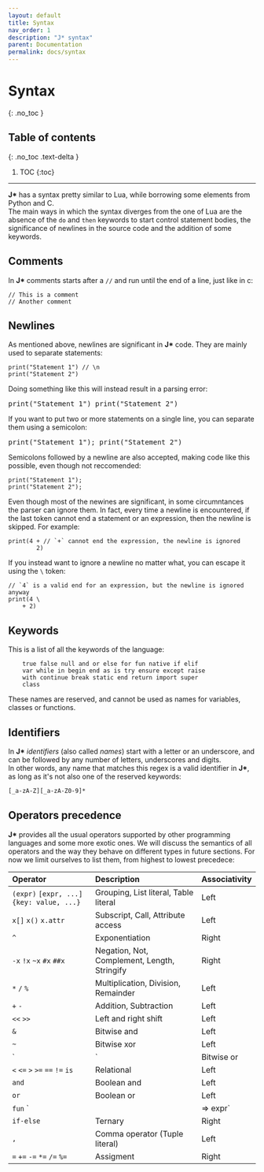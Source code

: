 ```yaml
---
layout: default
title: Syntax
nav_order: 1
description: "J* syntax"
parent: Documentation
permalink: docs/syntax
---
```


# Syntax
{: .no_toc }

## Table of contents
{: .no_toc .text-delta }

1. TOC
{:toc}

---

**J\*** has a syntax pretty similar to Lua, while borrowing some elements from Python and C.  
The main ways in which the syntax diverges from the one of Lua are the absence of the `do` and 
`then` keywords to start control statement bodies, the significance of newlines in the source code 
and the addition of some keywords.

## Comments

In **J\*** comments starts after a `//` and run until the end of a line, just like in c:
```jstar
// This is a comment
// Another comment
```

## Newlines

As mentioned above, newlines are significant in **J\*** code. They are mainly used to separate 
statements:
```jstar
print("Statement 1") // \n
print("Statement 2")
```

Doing something like this will instead result in a parsing error:
<pre class="runnable-snippet">
print("Statement 1") print("Statement 2")
</pre>

If you want to put two or more statements on a single line, you can separate them using a semicolon:
<pre class="runnable-snippet">
print("Statement 1"); print("Statement 2")
</pre>

Semicolons followed by a newline are also accepted, making code like this possible, even though not
reccomended:
```jstar
print("Statement 1");
print("Statement 2");
```

Even though most of the newines are significant, in some circumntances the parser can ignore them.
In fact, every time a newline is encountered, if the last token cannot end a statement or an 
expression, then the newline is skipped. For example:
```jstar
print(4 + // `+` cannot end the expression, the newline is ignored
        2)
```

If you instead want to ignore a newline no matter what, you can escape it using the `\` token:
```jstar
// `4` is a valid end for an expression, but the newline is ignored anyway
print(4 \
    + 2)
```

## Keywords
This is a list of all the keywords of the language:
```jstar
    true false null and or else for fun native if elif
    var while in begin end as is try ensure except raise 
    with continue break static end return import super
    class
```
These names are reserved, and cannot be used as names for variables, classes or functions.

## Identifiers

In **J\*** *identifiers* (also called *names*) start with  a letter or an underscore, and can be 
followed by any number of letters, underscores and digits.  
In other words, any name that matches this regex is a valid identifier in **J\***, as long as it's 
not also one of the reserved keywords:
```bash
[_a-zA-Z][_a-zA-Z0-9]*
```

## Operators precedence

**J\*** provides all the usual operators supported by other programming languages and some more
exotic ones. We will discuss the semantics of all operators and the way they behave on different 
types in future sections. For now we limit ourselves to list them, from highest to lowest precedece:

| Operator                                   | Description                                    | Associativity  |
|:-------------------------------------------|:-----------------------------------------------|:---------------|
| `(expr)` `[expr, ...]` `{key: value, ...}` | Grouping, List literal, Table literal          | Left           |
| `x[]` `x()` `x.attr`                       | Subscript, Call, Attribute access              | Left           |
| `^`                                        | Exponentiation                                 | Right          |
| `-x` `!x` `~x` `#x` `##x`                  | Negation, Not, Complement, Length, Stringify   | Right          |
| `*` `/` `%`                                | Multiplication, Division, Remainder            | Left           |
| `+` `-`                                    | Addition, Subtraction                          | Left           |
| `<<` `>>`                                  | Left and right shift                           | Left           |
| `&`                                        | Bitwise and                                    | Left           |
| `~`                                        | Bitwise xor                                    | Left           |
| `|`                                        | Bitwise or                                     | Left           |
| `<` `<=` `>` `>=` `==` `!=` `is`           | Relational                                     | Left           |
| `and`                                      | Boolean and                                    | Left           |
| `or`                                       | Boolean or                                     | Left           |
| `fun` `|| => expr`                         | Function literal, Lambda                       | Right          |
| `if-else`                                  | Ternary                                        | Right          |
| `,`                                        | Comma operator (Tuple literal)                 | Left           |
| `=` `+=` `-=` `*=` `/=` `%=`               | Assigment                                      | Right          |
